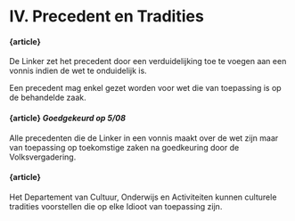 # IV. Precedent en Tradities

#### {article}
De Linker zet het precedent door een verduidelijking toe te voegen aan een vonnis indien de wet te onduidelijk is.

Een precedent mag enkel gezet worden voor wet die van toepassing is op de behandelde zaak.

#### {article} _Goedgekeurd op 5/08_
Alle precedenten die de Linker in een vonnis maakt over de wet zijn maar van toepassing op toekomstige zaken na goedkeuring door de Volksvergadering.

#### {article}
Het Departement van Cultuur, Onderwijs en Activiteiten kunnen culturele tradities voorstellen die op elke Idioot van toepassing zijn.